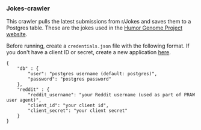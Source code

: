 ### Jokes-crawler

This crawler pulls the latest submissions from r/Jokes and saves them to a Postgres table. These are the jokes used in the [Humor Genome Project website](https://github.com/greg9381/humor-genome-website).

Before running, create a `credentials.json` file with the following format. If you don't have a client ID or secret, create a new application [here](https://www.reddit.com/prefs/apps).
```
{
	"db" : {
		"user": "postgres username (default: postgres)",
		"password": "postgres password"
	},
	"reddit" : {
		"reddit_username": "your Reddit username (used as part of PRAW user agent)",
		"client_id": "your client id",
		"client_secret": "your client secret"
	}
}
```